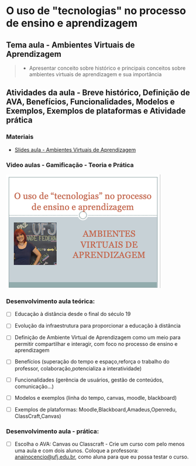 # O uso de "tecnologias" no processo de ensino e aprendizagem
## Tema aula - Ambientes Virtuais de Aprendizagem
 
>  * Apresentar conceito sobre histórico e principais conceitos sobre ambientes virtuais de aprendizagem e sua importância
>  
## Atividades da aula - Breve histórico, Definição de AVA, Benefícios, Funcionalidades, Modelos e Exemplos, Exemplos de plataformas e Atividade prática

### Materiais
- [Slides aula - Ambientes Virtuais de Aprendizagem](ambientes_virtuais_aprendizagem.pdf)

### Video aulas  -  Gamificação - Teoria e Prática
[![Aula - Gamificação - Teoria](capa_aula14.png)](https://youtu.be/k4hz3TDyJ9k)


### Desenvolvimento aula teórica: 

- [ ] Educação à distância desde o final do século 19
- [ ] Evolução da infraestrutura para proporcionar a educação à distância
- [ ] Definição de Ambiente Virtual de Aprendizagem como um meio para permitir compartilhar e interagir, com foco no processo de ensino e aprendizagem
- [ ] Benefícios (superação do tempo e espaço,reforça o trabalho do professor, colaboração,potencializa a interatividade)
- [ ] Funcionalidades (gerência de usuários, gestão de conteúdos, comunicação...)
- [ ] Modelos e exemplos (linha do tempo, canvas, moodle, blackboard)
- [ ] Exemplos de plataformas: Moodle,Blackboard,Amadeus,Openredu, ClassCraft,Canvas)


### Desenvolvimento aula  - prática: 
- [ ]  Escolha o AVA: Canvas ou Classcraft - Crie um curso com pelo menos uma aula e com dois alunos.
Coloque a professora: anainocencio@ufj.edu.br, como aluna para que eu possa testar o curso.
